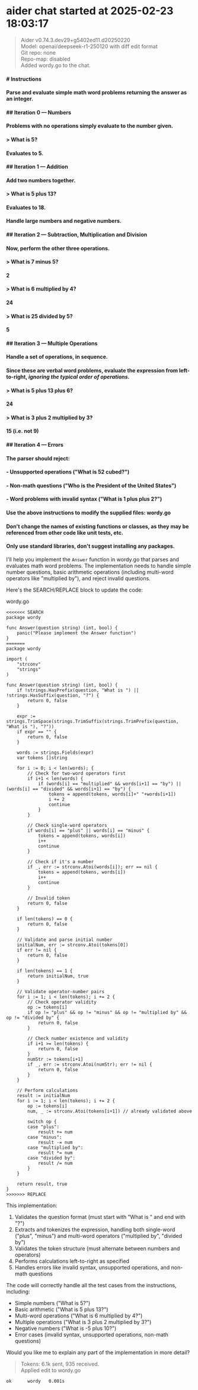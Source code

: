 
# aider chat started at 2025-02-23 18:03:17

> Aider v0.74.3.dev29+g5402ed11.d20250220  
> Model: openai/deepseek-r1-250120 with diff edit format  
> Git repo: none  
> Repo-map: disabled  
> Added wordy.go to the chat.  

#### # Instructions  
####   
#### Parse and evaluate simple math word problems returning the answer as an integer.  
####   
#### ## Iteration 0 — Numbers  
####   
#### Problems with no operations simply evaluate to the number given.  
####   
#### > What is 5?  
####   
#### Evaluates to 5.  
####   
#### ## Iteration 1 — Addition  
####   
#### Add two numbers together.  
####   
#### > What is 5 plus 13?  
####   
#### Evaluates to 18.  
####   
#### Handle large numbers and negative numbers.  
####   
#### ## Iteration 2 — Subtraction, Multiplication and Division  
####   
#### Now, perform the other three operations.  
####   
#### > What is 7 minus 5?  
####   
#### 2  
####   
#### > What is 6 multiplied by 4?  
####   
#### 24  
####   
#### > What is 25 divided by 5?  
####   
#### 5  
####   
#### ## Iteration 3 — Multiple Operations  
####   
#### Handle a set of operations, in sequence.  
####   
#### Since these are verbal word problems, evaluate the expression from left-to-right, _ignoring the typical order of operations._  
####   
#### > What is 5 plus 13 plus 6?  
####   
#### 24  
####   
#### > What is 3 plus 2 multiplied by 3?  
####   
#### 15 (i.e. not 9)  
####   
#### ## Iteration 4 — Errors  
####   
#### The parser should reject:  
####   
#### - Unsupported operations ("What is 52 cubed?")  
#### - Non-math questions ("Who is the President of the United States")  
#### - Word problems with invalid syntax ("What is 1 plus plus 2?")  
####   
#### ####  
####   
#### Use the above instructions to modify the supplied files: wordy.go  
#### Don't change the names of existing functions or classes, as they may be referenced from other code like unit tests, etc.  
#### Only use standard libraries, don't suggest installing any packages.  

I'll help you implement the `Answer` function in wordy.go that parses and evaluates math word problems. The implementation needs to handle simple number questions, basic arithmetic operations (including multi-word operators like "multiplied by"), and reject invalid questions.

Here's the SEARCH/REPLACE block to update the code:

wordy.go
```
<<<<<<< SEARCH
package wordy

func Answer(question string) (int, bool) {
	panic("Please implement the Answer function")
}
=======
package wordy

import (
	"strconv"
	"strings"
)

func Answer(question string) (int, bool) {
	if !strings.HasPrefix(question, "What is ") || !strings.HasSuffix(question, "?") {
		return 0, false
	}

	expr := strings.TrimSpace(strings.TrimSuffix(strings.TrimPrefix(question, "What is "), "?"))
	if expr == "" {
		return 0, false
	}

	words := strings.Fields(expr)
	var tokens []string

	for i := 0; i < len(words); {
		// Check for two-word operators first
		if i+1 < len(words) {
			if (words[i] == "multiplied" && words[i+1] == "by") || (words[i] == "divided" && words[i+1] == "by") {
				tokens = append(tokens, words[i]+" "+words[i+1])
				i += 2
				continue
			}
		}

		// Check single-word operators
		if words[i] == "plus" || words[i] == "minus" {
			tokens = append(tokens, words[i])
			i++
			continue
		}

		// Check if it's a number
		if _, err := strconv.Atoi(words[i]); err == nil {
			tokens = append(tokens, words[i])
			i++
			continue
		}

		// Invalid token
		return 0, false
	}

	if len(tokens) == 0 {
		return 0, false
	}

	// Validate and parse initial number
	initialNum, err := strconv.Atoi(tokens[0])
	if err != nil {
		return 0, false
	}

	if len(tokens) == 1 {
		return initialNum, true
	}

	// Validate operator-number pairs
	for i := 1; i < len(tokens); i += 2 {
		// Check operator validity
		op := tokens[i]
		if op != "plus" && op != "minus" && op != "multiplied by" && op != "divided by" {
			return 0, false
		}

		// Check number existence and validity
		if i+1 >= len(tokens) {
			return 0, false
		}
		numStr := tokens[i+1]
		if _, err := strconv.Atoi(numStr); err != nil {
			return 0, false
		}
	}

	// Perform calculations
	result := initialNum
	for i := 1; i < len(tokens); i += 2 {
		op := tokens[i]
		num, _ := strconv.Atoi(tokens[i+1]) // already validated above

		switch op {
		case "plus":
			result += num
		case "minus":
			result -= num
		case "multiplied by":
			result *= num
		case "divided by":
			result /= num
		}
	}

	return result, true
}
>>>>>>> REPLACE
```

This implementation:

1. Validates the question format (must start with "What is " and end with "?")
2. Extracts and tokenizes the expression, handling both single-word ("plus", "minus") and multi-word operators ("multiplied by", "divided by")
3. Validates the token structure (must alternate between numbers and operators)
4. Performs calculations left-to-right as specified
5. Handles errors like invalid syntax, unsupported operations, and non-math questions

The code will correctly handle all the test cases from the instructions, including:
- Simple numbers ("What is 5?")
- Basic arithmetic ("What is 5 plus 13?")
- Multi-word operations ("What is 6 multiplied by 4?")
- Multiple operations ("What is 3 plus 2 multiplied by 3?")
- Negative numbers ("What is -5 plus 10?")
- Error cases (invalid syntax, unsupported operations, non-math questions)

Would you like me to explain any part of the implementation in more detail?

> Tokens: 6.1k sent, 935 received.  
> Applied edit to wordy.go  
```
ok  	wordy	0.001s

```